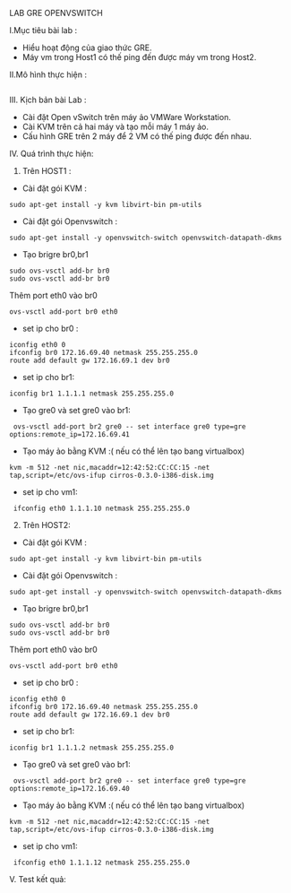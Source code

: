 LAB GRE OPENVSWITCH

I.Mục tiêu bài lab :

- Hiểu hoạt động của giao thức GRE.
- Máy vm trong Host1 có thế ping đến được máy vm trong Host2.

II.Mô hình thực hiện :

<img src="">


III. Kịch bản bài Lab :
 
  - Cài đặt Open vSwitch trên máy ảo VMWare Workstation.
  - Cài KVM trên cả hai máy và tạo mỗi máy 1 máy ảo.
  - Cấu hình GRE trên 2 máy để 2 VM có thế ping được đến nhau.

IV. Quá trình thực hiện:

1. Trên  HOST1 :
- Cài  đặt gói KVM :
```
sudo apt-get install -y kvm libvirt-bin pm-utils
```

- Cài đặt gói Openvswitch :
```
sudo apt-get install -y openvswitch-switch openvswitch-datapath-dkms
```
- Tạo brigre br0,br1
```
sudo ovs-vsctl add-br br0
sudo ovs-vsctl add-br br0

```
Thêm port eth0 vào br0
```
ovs-vsctl add-port br0 eth0
```

- set ip cho br0 :
```
iconfig eth0 0
ifconfig br0 172.16.69.40 netmask 255.255.255.0
route add default gw 172.16.69.1 dev br0

```
- set ip cho br1:
```
iconfig br1 1.1.1.1 netmask 255.255.255.0
```

- Tạo gre0 và set gre0 vào br1:
```
 ovs-vsctl add-port br2 gre0 -- set interface gre0 type=gre options:remote_ip=172.16.69.41
```

- Tạo máy ảo bằng KVM :( nếu có thể lên tạo bang virtualbox)
```
kvm -m 512 -net nic,macaddr=12:42:52:CC:CC:15 -net tap,script=/etc/ovs-ifup cirros-0.3.0-i386-disk.img
```
- set ip cho vm1:
```
 ifconfig eth0 1.1.1.10 netmask 255.255.255.0
```
2. Trên HOST2:

- Cài  đặt gói KVM :
```
sudo apt-get install -y kvm libvirt-bin pm-utils
```

- Cài đặt gói Openvswitch :
```
sudo apt-get install -y openvswitch-switch openvswitch-datapath-dkms
```
- Tạo brigre br0,br1
```
sudo ovs-vsctl add-br br0
sudo ovs-vsctl add-br br0

```
Thêm port eth0 vào br0
```
ovs-vsctl add-port br0 eth0
```

- set ip cho br0 :
```
iconfig eth0 0
ifconfig br0 172.16.69.40 netmask 255.255.255.0
route add default gw 172.16.69.1 dev br0

```
- set ip cho br1:
```
iconfig br1 1.1.1.2 netmask 255.255.255.0
```

- Tạo gre0 và set gre0 vào br1:
```
 ovs-vsctl add-port br2 gre0 -- set interface gre0 type=gre options:remote_ip=172.16.69.40
```

- Tạo máy ảo bằng KVM :( nếu có thể lên tạo bang virtualbox)
```
kvm -m 512 -net nic,macaddr=12:42:52:CC:CC:15 -net tap,script=/etc/ovs-ifup cirros-0.3.0-i386-disk.img
```
- set ip cho vm1:
```
 ifconfig eth0 1.1.1.12 netmask 255.255.255.0
```

V. Test kết quả:




























